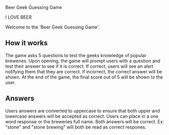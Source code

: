 Beer Geek Guessing Game

I LOVE BEER

Welcome to the 'Beer Geek Guessing Game'.

## How it works ##
The game asks 5 questions to test the geeks knowledge of popular breweries.
Upon opening, the game will prompt users with a question and test their answer to see if it is correct.
If correct, users will see an alert notifying them that they are correct. If incorrect, the correct answer will be shown.
At the end of the game, the final score out of 5 will be shown to the user.

## Answers ##
Users answers are converted to uppercase to ensure that both upper and lowercase answers will be accepted as correct. Users can place in a one word response or the breweries full name. Both answers will be correct. Ex: "stone" and "stone brewing" will both be read as correct respones.

